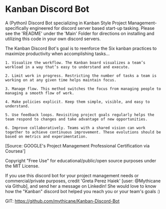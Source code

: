 # Kanban Discord Bot
 A (Python) Discord Bot specializing in Kanban Style Project Management- specifically engineered for discord server based start-up tasking.
 Please see the 'README' under the 'Main' Folder for directions on installing and utilizing this code in your own discord servers.

 The Kanban Discord Bot's goal is to reenforce the Six kanban practices to maximize productivity when accomplishing tasks...

    1. Visualize the workflow. The Kanban board visualizes a team’s workload in a way that’s easy to understand and execute.

    2. Limit work in progress. Restricting the number of tasks a team is working on at any given time helps maintain focus.

    3. Manage flow. This method switches the focus from managing people to managing a smooth flow of work.

    4. Make policies explicit. Keep them simple, visible, and easy to understand.

    5. Use feedback loops. Revisiting project goals regularly helps the team respond to changes and take advantage of new opportunities.

    6. Improve collaboratively. Teams with a shared vision can work together to achieve continuous improvement. These evolutions should be based on metrics and experimentation.

[Source: GOOGLE's Project Management Professional Certification via Coursea']

Copyright "Free Use" for educational/public/open source purposes under the MIT License.

If you use this discord bot for your project management needs or commercial/private purposes, 
credit 'Greta Perez Haiek' [user: @Mythicane via Github], and send her a message on Linkedin! 
She would love to know how the "Kanban" discord bot helped you reach you or your team's goals :)

GIT: https://github.com/mythicane/Kanban-Discord-Bot
